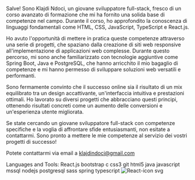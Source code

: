 Salve! Sono Klajdi Ndoci, un giovane sviluppatore full-stack, fresco di un corso avanzato di formazione che mi ha fornito una solida base di competenze nel campo. Durante il corso, ho approfondito la conoscenza di linguaggi fondamentali come HTML, CSS, JavaScript, TypeScript e React.js.

Ho avuto l'opportunità di mettere in pratica queste competenze attraverso una serie di progetti, che spaziano dalla creazione di siti web responsive all'implementazione di applicazioni web complesse. Durante questo percorso, mi sono anche familiarizzato con tecnologie aggiuntive come Spring Boot, Java e PostgreSQL, che hanno arricchito il mio bagaglio di competenze e mi hanno permesso di sviluppare soluzioni web versatili e performanti.

Sono fermamente convinto che il successo online sia il risultato di un mix equilibrato tra un design accattivante, un'interfaccia intuitiva e prestazioni ottimali. Ho lavorato su diversi progetti che abbracciano questi principi, ottenendo risultati concreti come un aumento delle conversioni e un'esperienza utente migliorata.

Se state cercando un giovane sviluppatore full-stack con competenze specifiche e la voglia di affrontare sfide entusiasmanti, non esitate a contattarmi. Sono pronto a mettere le mie competenze al servizio dei vostri progetti di successo!

Potete contattarmi via email a klajdindoci@gmail.com

Languages and Tools:
React.js bootstrap c css3 git html5 java javascript mssql nodejs postgresql sass spring typescript
![React-icon svg](https://github.com/KlajdiNdoci/KlajdiNdoci/assets/135972499/3a500368-54a1-436f-b960-7ed19d85c29a)
